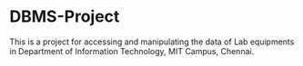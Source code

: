 # DBMS-Project
This is a project for accessing and manipulating the data of Lab equipments in Department of Information Technology, MIT Campus, Chennai.
